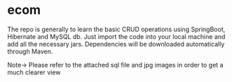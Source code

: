 # ecom

The repo is generally to learn the basic CRUD operations using SpringBoot, Hibernate and MySQL db.
Just import the code into your local machine and add all the necessary jars.
Dependencies will be downloaded automatically through Maven.

Note-> Please refer to the attached sql file and jpg images in order to get a much clearer view
